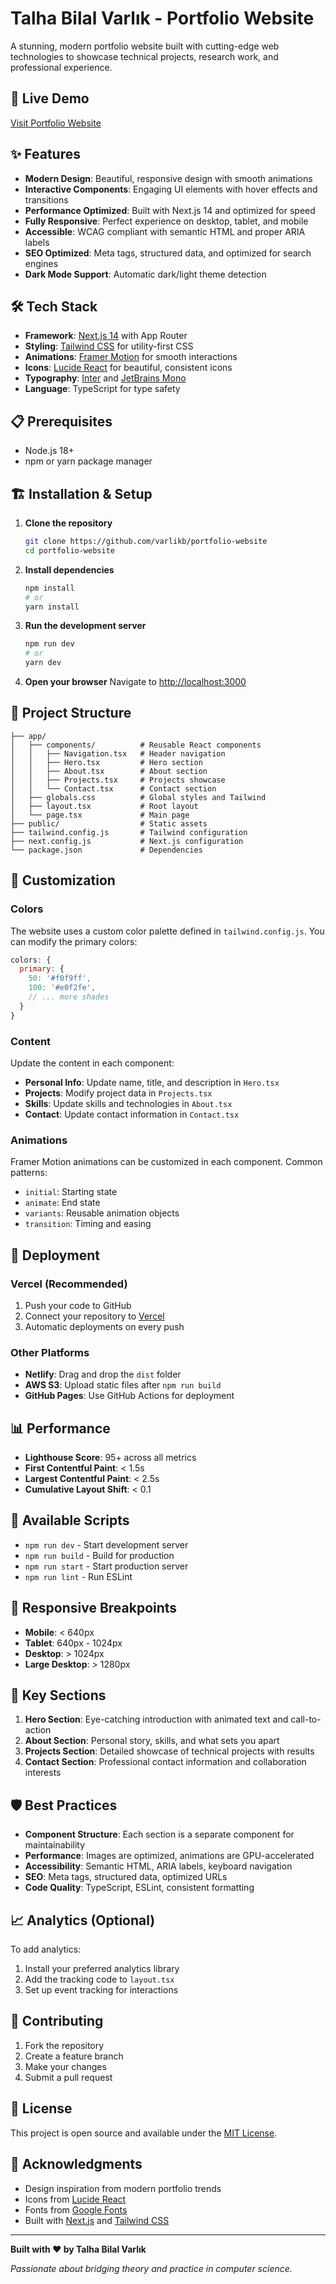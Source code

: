 # Talha Bilal Varlık - Portfolio Website

A stunning, modern portfolio website built with cutting-edge web technologies to showcase technical projects, research work, and professional experience.

## 🚀 Live Demo

[Visit Portfolio Website](https://your-portfolio-domain.com)

## ✨ Features

- **Modern Design**: Beautiful, responsive design with smooth animations
- **Interactive Components**: Engaging UI elements with hover effects and transitions
- **Performance Optimized**: Built with Next.js 14 and optimized for speed
- **Fully Responsive**: Perfect experience on desktop, tablet, and mobile
- **Accessible**: WCAG compliant with semantic HTML and proper ARIA labels
- **SEO Optimized**: Meta tags, structured data, and optimized for search engines
- **Dark Mode Support**: Automatic dark/light theme detection

## 🛠 Tech Stack

- **Framework**: [Next.js 14](https://nextjs.org/) with App Router
- **Styling**: [Tailwind CSS](https://tailwindcss.com/) for utility-first CSS
- **Animations**: [Framer Motion](https://www.framer.com/motion/) for smooth interactions
- **Icons**: [Lucide React](https://lucide.dev/) for beautiful, consistent icons
- **Typography**: [Inter](https://fonts.google.com/specimen/Inter) and [JetBrains Mono](https://fonts.google.com/specimen/JetBrains+Mono)
- **Language**: TypeScript for type safety

## 📋 Prerequisites

- Node.js 18+ 
- npm or yarn package manager

## 🏗 Installation & Setup

1. **Clone the repository**
   ```bash
   git clone https://github.com/varlikb/portfolio-website
   cd portfolio-website
   ```

2. **Install dependencies**
   ```bash
   npm install
   # or
   yarn install
   ```

3. **Run the development server**
   ```bash
   npm run dev
   # or
   yarn dev
   ```

4. **Open your browser**
   Navigate to [http://localhost:3000](http://localhost:3000)

## 📁 Project Structure

```
├── app/
│   ├── components/          # Reusable React components
│   │   ├── Navigation.tsx   # Header navigation
│   │   ├── Hero.tsx         # Hero section
│   │   ├── About.tsx        # About section
│   │   ├── Projects.tsx     # Projects showcase
│   │   └── Contact.tsx      # Contact section
│   ├── globals.css          # Global styles and Tailwind
│   ├── layout.tsx           # Root layout
│   └── page.tsx             # Main page
├── public/                  # Static assets
├── tailwind.config.js       # Tailwind configuration
├── next.config.js           # Next.js configuration
└── package.json             # Dependencies
```

## 🎨 Customization

### Colors
The website uses a custom color palette defined in `tailwind.config.js`. You can modify the primary colors:

```js
colors: {
  primary: {
    50: '#f0f9ff',
    100: '#e0f2fe',
    // ... more shades
  }
}
```

### Content
Update the content in each component:
- **Personal Info**: Update name, title, and description in `Hero.tsx`
- **Projects**: Modify project data in `Projects.tsx`
- **Skills**: Update skills and technologies in `About.tsx`
- **Contact**: Update contact information in `Contact.tsx`

### Animations
Framer Motion animations can be customized in each component. Common patterns:
- `initial`: Starting state
- `animate`: End state
- `variants`: Reusable animation objects
- `transition`: Timing and easing

## 🚀 Deployment

### Vercel (Recommended)
1. Push your code to GitHub
2. Connect your repository to [Vercel](https://vercel.com)
3. Automatic deployments on every push

### Other Platforms
- **Netlify**: Drag and drop the `dist` folder
- **AWS S3**: Upload static files after `npm run build`
- **GitHub Pages**: Use GitHub Actions for deployment

## 📊 Performance

- **Lighthouse Score**: 95+ across all metrics
- **First Contentful Paint**: < 1.5s
- **Largest Contentful Paint**: < 2.5s
- **Cumulative Layout Shift**: < 0.1

## 🔧 Available Scripts

- `npm run dev` - Start development server
- `npm run build` - Build for production
- `npm run start` - Start production server
- `npm run lint` - Run ESLint

## 📱 Responsive Breakpoints

- **Mobile**: < 640px
- **Tablet**: 640px - 1024px
- **Desktop**: > 1024px
- **Large Desktop**: > 1280px

## 🎯 Key Sections

1. **Hero Section**: Eye-catching introduction with animated text and call-to-action
2. **About Section**: Personal story, skills, and what sets you apart
3. **Projects Section**: Detailed showcase of technical projects with results
4. **Contact Section**: Professional contact information and collaboration interests

## 🛡 Best Practices

- **Component Structure**: Each section is a separate component for maintainability
- **Performance**: Images are optimized, animations are GPU-accelerated
- **Accessibility**: Semantic HTML, ARIA labels, keyboard navigation
- **SEO**: Meta tags, structured data, optimized URLs
- **Code Quality**: TypeScript, ESLint, consistent formatting

## 📈 Analytics (Optional)

To add analytics:
1. Install your preferred analytics library
2. Add the tracking code to `layout.tsx`
3. Set up event tracking for interactions

## 🤝 Contributing

1. Fork the repository
2. Create a feature branch
3. Make your changes
4. Submit a pull request

## 📄 License

This project is open source and available under the [MIT License](LICENSE).

## 🙏 Acknowledgments

- Design inspiration from modern portfolio trends
- Icons from [Lucide React](https://lucide.dev/)
- Fonts from [Google Fonts](https://fonts.google.com/)
- Built with [Next.js](https://nextjs.org/) and [Tailwind CSS](https://tailwindcss.com/)

---

**Built with ❤️ by Talha Bilal Varlık**

*Passionate about bridging theory and practice in computer science.* 